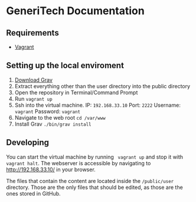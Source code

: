 # GeneriTech Documentation

## Requirements
- [Vagrant](https://www.vagrantup.com/) 

## Setting up the local enviroment
1. [Download Grav](https://github.com/getgrav/grav/releases/download/) 
2. Extract everything other than the user directory into the public directory
3. Open the repository in Terminal/Command Prompt
4. Run `vagrant up`
5. Ssh into the virtual machine. IP: `192.168.33.10` Port: `2222` Username: `vagrant` Password: `vagrant`
6. Navigate to the web root `cd /var/www`
7. Install Grav `./bin/grav install`

## Developing

You can start the virtual machine by running ` vagrant up` and stop it with `vagrant halt`. The webserver is accessible by navigating to http://192.168.33.10/ in your browser.

The files that contain the content are located inside the `/public/user` directory. Those are the only files that should be edited, as those are the ones stored in GitHub.
